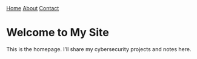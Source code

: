 <!doctype html>
<html lang="en">
<head>
  <meta charset="utf-8">
  <title>Home - My Site</title>
  <link rel="stylesheet" href="style.css">
</head>
<body>
  <nav>
    <a href="index.html">Home</a>
    <a href="about.html">About</a>
    <a href="contact.html">Contact</a>
  </nav>

  <h1>Welcome to My Site</h1>
  <p>This is the homepage. I’ll share my cybersecurity projects and notes here.</p>
</body>
</html>
